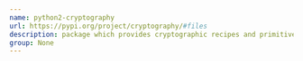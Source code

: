 ```yaml
---
name: python2-cryptography
url: https://pypi.org/project/cryptography/#files
description: package which provides cryptographic recipes and primitives to Python developers. URL : https://pypi.org/project/cryptography/#files Groups : None
group: None
---
```

